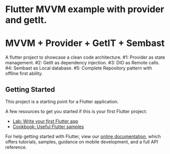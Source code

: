 # Flutter MVVM example with provider and getIt.
# MVVM + Provider + GetIT + Sembast
A flutter project to showcase a clean code architecture.
#1: Provider as state management.
#2: GetIt as dependency injection.
#3: DIO as Remote calls.
#4: Sembast as Local database.
#5: Complete Repository pattern with offline first ability.
## Getting Started

This project is a starting point for a Flutter application.

A few resources to get you started if this is your first Flutter project:

- [Lab: Write your first Flutter app](https://flutter.dev/docs/get-started/codelab)
- [Cookbook: Useful Flutter samples](https://flutter.dev/docs/cookbook)

For help getting started with Flutter, view our
[online documentation](https://flutter.dev/docs), which offers tutorials,
samples, guidance on mobile development, and a full API reference.

